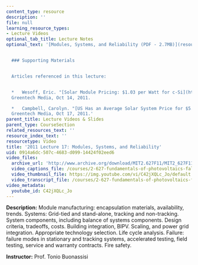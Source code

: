```yaml
---
content_type: resource
description: ''
file: null
learning_resource_types:
- Lecture Videos
optional_tab_title: Lecture Notes
optional_text: '[Modules, Systems, and Reliability (PDF - 2.7MB)](resources/mit2_627f13_lec17)


  ### Supporting Materials


  Articles referenced in this lecture:


  *   Wesoff, Eric. "[Solar Module Pricing: $1.03 per Watt for c-Si](http://www.greentechmedia.com/articles/read/solar-module-pricing-1.03-per-watt-for-c-si)."
  Greentech Media, Oct 14, 2011.

  *   Campbell, Carolyn. "[US Has an Average Solar System Price for $5.20/W](http://www.greentechmedia.com/articles/read/average-system-price-of-5.20-w)."
  Greentech Media, Oct 17, 2011.'
parent_title: Lecture Videos & Slides
parent_type: CourseSection
related_resources_text: ''
resource_index_text: ''
resourcetype: Video
title: '2011 Lecture 17: Modules, Systems, and Reliability'
uid: 0914a6dc-507c-4683-d099-14424f02eed6
video_files:
  archive_url: 'http://www.archive.org/download/MIT2.627F11/MIT2_627F11_lec17_300k.mp4 '
  video_captions_file: /courses/2-627-fundamentals-of-photovoltaics-fall-2013/8458aac0265b54d88a58d023134a08d5_C42jXQLc_Jo.vtt
  video_thumbnail_file: https://img.youtube.com/vi/C42jXQLc_Jo/default.jpg
  video_transcript_file: /courses/2-627-fundamentals-of-photovoltaics-fall-2013/73f27c92d20990b39dd2169ee6e799d1_C42jXQLc_Jo.pdf
video_metadata:
  youtube_id: C42jXQLc_Jo
---
```


**Description:** Module manufacturing: encapsulation materials, availability, trends. Systems: Grid-tied and stand-alone, tracking and non-tracking. System components, including balance of systems components. Design criteria, tradeoffs, costs. Building integration, BIPV. Scaling, and power grid integration. Appropriate technology selection. Life cycle analysis. Failure: failure modes in stationary and tracking systems, accelerated testing, field testing, service and warranty contracts. Fire safety.

**Instructor:** Prof. Tonio Buonassisi